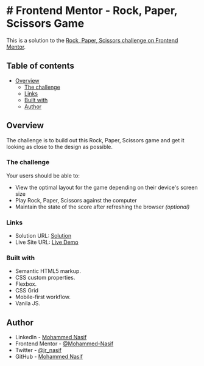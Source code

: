 # # Frontend Mentor - Rock, Paper, Scissors Game

This is a solution to the [Rock, Paper, Scissors challenge on Frontend Mentor](https://www.frontendmentor.io/challenges/rock-paper-scissors-game-pTgwgvgH).

## Table of contents

- [Overview](#overview)
  - [The challenge](#the-challenge)
  - [Links](#links)
  - [Built with](#built-with)
  - [Author](#author)

## Overview

The challenge is to build out this Rock, Paper, Scissors game and get it looking as close to the design as possible.

### The challenge

Your users should be able to:

- View the optimal layout for the game depending on their device's screen size
- Play Rock, Paper, Scissors against the computer
- Maintain the state of the score after refreshing the browser _(optional)_

### Links

- Solution URL: [Solution](https://github.com/Mohammed-Nasif/Rock-Paper-Scissors-Game)
- Live Site URL: [Live Demo](https://mohammed-nasif.github.io/Rock-Paper-Scissors-Game/)

### Built with

- Semantic HTML5 markup.
- CSS custom properties.
- Flexbox.
- CSS Grid
- Mobile-first workflow.
- Vanila JS.

## Author

- LinkedIn - [Mohammed Nasif](https://www.linkedin.com/in/mohammednasif/)
- Frontend Mentor - [@Mohammed-Nasif](https://www.frontendmentor.io/profile/Mohammed-Nasif)
- Twitter - [@jr_nasif](https://twitter.com/jr_nasif)
- GitHub - [Mohammed Nasif](https://github.com/Mohammed-Nasif)
